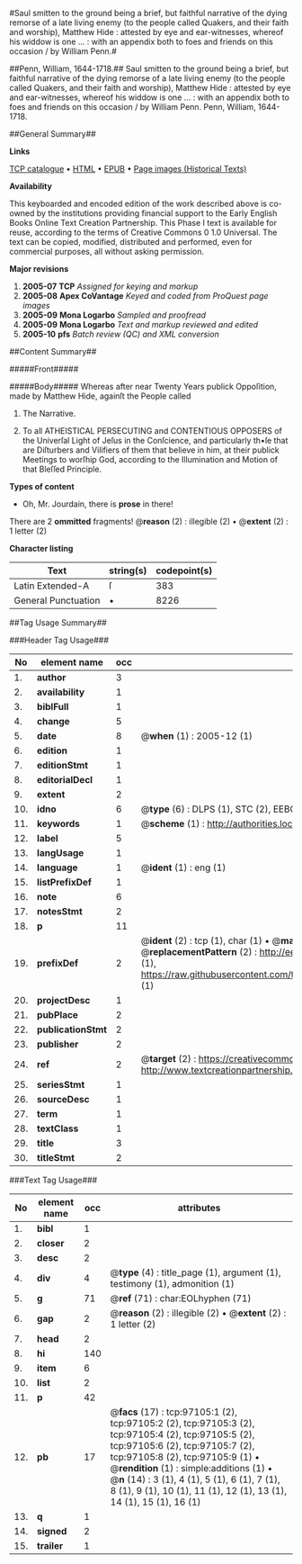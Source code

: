#Saul smitten to the ground being a brief, but faithful narrative of the dying remorse of a late living enemy (to the people called Quakers, and their faith and worship), Matthew Hide : attested by eye and ear-witnesses, whereof his widdow is one ... : with an appendix both to foes and friends on this occasion / by William Penn.#

##Penn, William, 1644-1718.##
Saul smitten to the ground being a brief, but faithful narrative of the dying remorse of a late living enemy (to the people called Quakers, and their faith and worship), Matthew Hide : attested by eye and ear-witnesses, whereof his widdow is one ... : with an appendix both to foes and friends on this occasion / by William Penn.
Penn, William, 1644-1718.

##General Summary##

**Links**

[TCP catalogue](http://www.ota.ox.ac.uk/tcp/)  • 
[HTML](http://tei.it.ox.ac.uk/tcp/Texts-HTML/free/A54/A54208.html)  • 
[EPUB](http://tei.it.ox.ac.uk/tcp/Texts-EPUB/free/A54/A54208.epub) • 
[Page images (Historical Texts)](https://data.historicaltexts.jisc.ac.uk/view?pubId=eebo-13069665e&pageId=eebo-13069665e-97105-1)

**Availability**

This keyboarded and encoded edition of the
	       work described above is co-owned by the institutions
	       providing financial support to the Early English Books
	       Online Text Creation Partnership. This Phase I text is
	       available for reuse, according to the terms of Creative
	       Commons 0 1.0 Universal. The text can be copied,
	       modified, distributed and performed, even for
	       commercial purposes, all without asking permission.

**Major revisions**

1. __2005-07__ __TCP__ *Assigned for keying and markup*
1. __2005-08__ __Apex CoVantage__ *Keyed and coded from ProQuest page images*
1. __2005-09__ __Mona Logarbo__ *Sampled and proofread*
1. __2005-09__ __Mona Logarbo__ *Text and markup reviewed and edited*
1. __2005-10__ __pfs__ *Batch review (QC) and XML conversion*

##Content Summary##

#####Front#####

#####Body#####
Whereas after near Twenty Years publick Oppoſition, made by Matthew Hide, againſt the People called 
1. The Narrative.

1. To all ATHEISTICAL PERSECUTING and CONTENTIOUS OPPOSERS of the Univerſal Light of Jeſus in the Conſcience, and particularly th•ſe that are Diſturbers and Vilifiers of them that believe in him, at their publick Meetings to worſhip God, according to the Illumination and Motion of that Bleſſed Principle.

**Types of content**

  * Oh, Mr. Jourdain, there is **prose** in there!

There are 2 **ommitted** fragments! 
 @__reason__ (2) : illegible (2)  •  @__extent__ (2) : 1 letter (2)

**Character listing**


|Text|string(s)|codepoint(s)|
|---|---|---|
|Latin Extended-A|ſ|383|
|General Punctuation|•|8226|

##Tag Usage Summary##

###Header Tag Usage###

|No|element name|occ|attributes|
|---|---|---|---|
|1.|__author__|3||
|2.|__availability__|1||
|3.|__biblFull__|1||
|4.|__change__|5||
|5.|__date__|8| @__when__ (1) : 2005-12 (1)|
|6.|__edition__|1||
|7.|__editionStmt__|1||
|8.|__editorialDecl__|1||
|9.|__extent__|2||
|10.|__idno__|6| @__type__ (6) : DLPS (1), STC (2), EEBO-CITATION (1), OCLC (1), VID (1)|
|11.|__keywords__|1| @__scheme__ (1) : http://authorities.loc.gov/ (1)|
|12.|__label__|5||
|13.|__langUsage__|1||
|14.|__language__|1| @__ident__ (1) : eng (1)|
|15.|__listPrefixDef__|1||
|16.|__note__|6||
|17.|__notesStmt__|2||
|18.|__p__|11||
|19.|__prefixDef__|2| @__ident__ (2) : tcp (1), char (1)  •  @__matchPattern__ (2) : ([0-9\-]+):([0-9IVX]+) (1), (.+) (1)  •  @__replacementPattern__ (2) : http://eebo.chadwyck.com/downloadtiff?vid=$1&page=$2 (1), https://raw.githubusercontent.com/textcreationpartnership/Texts/master/tcpchars.xml#$1 (1)|
|20.|__projectDesc__|1||
|21.|__pubPlace__|2||
|22.|__publicationStmt__|2||
|23.|__publisher__|2||
|24.|__ref__|2| @__target__ (2) : https://creativecommons.org/publicdomain/zero/1.0/ (1), http://www.textcreationpartnership.org/docs/. (1)|
|25.|__seriesStmt__|1||
|26.|__sourceDesc__|1||
|27.|__term__|1||
|28.|__textClass__|1||
|29.|__title__|3||
|30.|__titleStmt__|2||


###Text Tag Usage###

|No|element name|occ|attributes|
|---|---|---|---|
|1.|__bibl__|1||
|2.|__closer__|2||
|3.|__desc__|2||
|4.|__div__|4| @__type__ (4) : title_page (1), argument (1), testimony (1), admonition (1)|
|5.|__g__|71| @__ref__ (71) : char:EOLhyphen (71)|
|6.|__gap__|2| @__reason__ (2) : illegible (2)  •  @__extent__ (2) : 1 letter (2)|
|7.|__head__|2||
|8.|__hi__|140||
|9.|__item__|6||
|10.|__list__|2||
|11.|__p__|42||
|12.|__pb__|17| @__facs__ (17) : tcp:97105:1 (2), tcp:97105:2 (2), tcp:97105:3 (2), tcp:97105:4 (2), tcp:97105:5 (2), tcp:97105:6 (2), tcp:97105:7 (2), tcp:97105:8 (2), tcp:97105:9 (1)  •  @__rendition__ (1) : simple:additions (1)  •  @__n__ (14) : 3 (1), 4 (1), 5 (1), 6 (1), 7 (1), 8 (1), 9 (1), 10 (1), 11 (1), 12 (1), 13 (1), 14 (1), 15 (1), 16 (1)|
|13.|__q__|1||
|14.|__signed__|2||
|15.|__trailer__|1||
